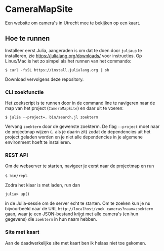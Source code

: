 # CameraMapSite

Een website om camera's in Utrecht mee te bekijken op een kaart.

## Hoe te runnen
Installeer eerst Julia, aangeraden is om dat te doen door `juliaup` te installeren, zie https://julialang.org/downloads/ voor instructies. Op Linux/Mac is het zo simpel als het runnen van het commando:

```$ curl -fsSL https://install.julialang.org | sh```

Download vervolgens deze repository.

### CLI zoekfunctie
Het zoekscript is te runnen door in de command line te navigeren naar de map van het project (`CameraMapSite`) en daar uit te voeren:

```$ julia --project=. bin/search.jl zoekterm```

Vervang `zoekterm` door de gewenste zoekterm. De flag `--project` moet naar de projectmap wijzen (`.` als je daarin zit) zodat de dependencies uit het project geladen worden en je niet alle dependencies in je algemene environment hoeft te installeren.

### REST API
Om de webserver te starten, navigeer je eerst naar de projectmap en run 

```$ bin/repl```.

Zodra het klaar is met laden, run dan

```julia> up()```

in de Julia-sessie om de server echt te starten. Om te zoeken kun je nu bijvoorbeeld naar de URL `http://localhost/zoek_cameras?naam=zoekterm` gaan, waar je een JSON-bestand krijgt met alle camera's (en hun gegevens) die `zoekterm` in hun naam hebben.

### Site met kaart
Aan de daadwerkelijke site met kaart ben ik helaas niet toe gekomen.
